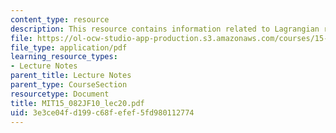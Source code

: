 ```yaml
---
content_type: resource
description: This resource contains information related to Lagrangian relaxation 2.
file: https://ol-ocw-studio-app-production.s3.amazonaws.com/courses/15-082j-network-optimization-fall-2010/3e3ce04fd199c68fefef5fd980112774_MIT15_082JF10_lec20.pdf
file_type: application/pdf
learning_resource_types:
- Lecture Notes
parent_title: Lecture Notes
parent_type: CourseSection
resourcetype: Document
title: MIT15_082JF10_lec20.pdf
uid: 3e3ce04f-d199-c68f-efef-5fd980112774
---
```

